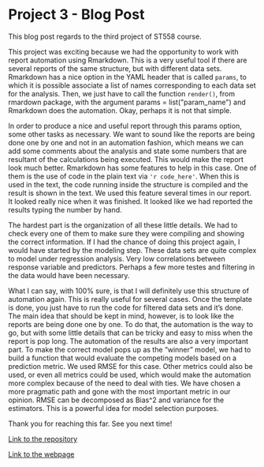

# Project 3 - Blog Post

This blog post regards to the third project of ST558 course.

This project was exciting because we had the opportunity to work with report automation using Rmarkdown. This is a very useful tool if there are several reports of the same structure, but with different data sets. Rmarkdown has a nice option in the YAML header that is called `params`, to which it is possible associate a list of names corresponding to each data set for the analysis. Then, we just have to call the function `render()`, from rmardown package, with the argument params = list("param_name") and Rmarkdown does the automation. Okay, perhaps it is not that simple.

In order to produce a nice and useful report through this params option, some other tasks as necessary. We want to sound like the reports are being done one by one and not in an automation fashion, which means we can add some comments about the analysis and state some numbers that are resultant of the calculations being executed. This would make the report look much better. Rmarkdown has some features to help in this case. One of them is the use of code in the plain text via `'r code_here'`. When this is used in the text, the code running inside the structure is compiled and the result is shown in the text. We used this feature several times in our report. It looked really nice when it was finished. It looked like we had reported the results typing the number by hand.

The hardest part is the organization of all these little details. We had to check every one of them to make sure they were compiling and showing the correct information. If I had the chance of doing this project again, I would have started by the modeling step. These data sets are quite complex to model under regression analysis. Very low correlations between response variable and predictors. Perhaps a few more testes and filtering in the data would have been necessary.

What I can say, with 100% sure, is that I will definitely use this structure of automation again. This is really useful for several cases. Once the template is done, you just have to run the code for filtered data sets and it’s done. The main idea that should be kept in mind, however, is to look like the reports are being done one by one. To do that, the automation is the way to go, but with some little details that can be tricky and easy to miss when the report is pop long. The automation of the results are also a very important part. To make the correct model pops up as the “winner” model, we had to build a function that would evaluate the competing models based on a prediction metric. We used RMSE for this case. Other metrics could also be used, or even all metrics could be used, which would make the automation more complex because of the need to deal with ties. We have chosen a more pragmatic path and gone with the most important metric in our opinion. RMSE can be decomposed as Bias^2 and variance for the estimators. This is a powerful idea for model selection purposes.

Thank you for reaching this far. See you next time!

[Link to the repository](https://github.com/kbelkna/Project3)

[Link to the webpage](https://kbelkna.github.io/Project3/)


